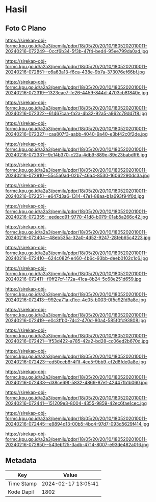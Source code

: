 # Hasil

## Foto C Plano

https://sirekap-obj-formc.kpu.go.id/a2a3/pemilu/pdpr/18/05/20/20/10/1805202010011-20240216-072249--0ccf6b34-5f3b-47f4-bed4-95ee799da0ad.jpg

https://sirekap-obj-formc.kpu.go.id/a2a3/pemilu/pdpr/18/05/20/20/10/1805202010011-20240216-072851--c6a63a13-f6ca-438e-9b7a-373076ef66bf.jpg

https://sirekap-obj-formc.kpu.go.id/a2a3/pemilu/pdpr/18/05/20/20/10/1805202010011-20240216-072319--1323eae7-fe26-4459-844d-4703cb81840e.jpg

https://sirekap-obj-formc.kpu.go.id/a2a3/pemilu/pdpr/18/05/20/20/10/1805202010011-20240216-072322--61467caa-fa2a-4b32-92a5-a962c79dd7f8.jpg

https://sirekap-obj-formc.kpu.go.id/a2a3/pemilu/pdpr/18/05/20/20/10/1805202010011-20240216-072327--caa807f3-aabb-4040-9a40-e3bf42c0f2de.jpg

https://sirekap-obj-formc.kpu.go.id/a2a3/pemilu/pdpr/18/05/20/20/10/1805202010011-20240216-072331--9c14b370-c22a-4db9-889e-89c23babdff6.jpg

https://sirekap-obj-formc.kpu.go.id/a2a3/pemilu/pdpr/18/05/20/20/10/1805202010011-20240216-072910--55c5a0ad-02b7-46a4-8530-16062290dc3a.jpg

https://sirekap-obj-formc.kpu.go.id/a2a3/pemilu/pdpr/18/05/20/20/10/1805202010011-20240216-072351--e647d3a6-1314-47e1-88aa-b1a693f94f0d.jpg

https://sirekap-obj-formc.kpu.go.id/a2a3/pemilu/pdpr/18/05/20/20/10/1805202010011-20240216-072355--eedecd91-9770-41d8-b079-01ab5a266c42.jpg

https://sirekap-obj-formc.kpu.go.id/a2a3/pemilu/pdpr/18/05/20/20/10/1805202010011-20240216-072404--48eb535a-32a0-4d52-9247-28feb65c4223.jpg

https://sirekap-obj-formc.kpu.go.id/a2a3/pemilu/pdpr/18/05/20/20/10/1805202010011-20240216-072410--624c082f-e460-4b6c-93bb-deeb0102c1c6.jpg

https://sirekap-obj-formc.kpu.go.id/a2a3/pemilu/pdpr/18/05/20/20/10/1805202010011-20240216-072411--f0ff27cf-172a-41ca-8b24-5c68e251d659.jpg

https://sirekap-obj-formc.kpu.go.id/a2a3/pemilu/pdpr/18/05/20/20/10/1805202010011-20240216-072413--992ea71a-d1cc-4e05-b003-0f5c92fd9a8c.jpg

https://sirekap-obj-formc.kpu.go.id/a2a3/pemilu/pdpr/18/05/20/20/10/1805202010011-20240216-072419--e0c3ffb0-74c2-470d-80a4-585f0fc93808.jpg

https://sirekap-obj-formc.kpu.go.id/a2a3/pemilu/pdpr/18/05/20/20/10/1805202010011-20240216-072421--1f53d422-a785-42a2-bd28-cc06ed2b670d.jpg

https://sirekap-obj-formc.kpu.go.id/a2a3/pemilu/pdpr/18/05/20/20/10/1805202010011-20240216-072423--ed50ceb8-4f1f-4ce5-9bb9-cf2d8fde0a8e.jpg

https://sirekap-obj-formc.kpu.go.id/a2a3/pemilu/pdpr/18/05/20/20/10/1805202010011-20240216-072433--d38ce69f-5832-4869-87ef-42447fb1b060.jpg

https://sirekap-obj-formc.kpu.go.id/a2a3/pemilu/pdpr/18/05/20/20/10/1805202010011-20240216-072441--151209e3-8004-4355-9859-42ec6fae1cec.jpg

https://sirekap-obj-formc.kpu.go.id/a2a3/pemilu/pdpr/18/05/20/20/10/1805202010011-20240216-072445--e9894d13-00b5-4bc4-97d7-093d5629f414.jpg

https://sirekap-obj-formc.kpu.go.id/a2a3/pemilu/pdpr/18/05/20/20/10/1805202010011-20240216-072850--543ebf25-3adb-4714-8007-e93de482a016.jpg


## Metadata

| Key        | Value               |
| ---------- | ------------------- |
| Time Stamp | 2024-02-17 13:05:41 |
| Kode Dapil | 1802                |



